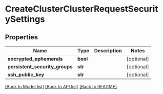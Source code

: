 # CreateClusterClusterRequestSecuritySettings

## Properties
Name | Type | Description | Notes
------------ | ------------- | ------------- | -------------
**encrypted_ephemerals** | **bool** |  | [optional] 
**persistent_security_groups** | **str** |  | [optional] 
**ssh_public_key** | **str** |  | [optional] 

[[Back to Model list]](../README.md#documentation-for-models) [[Back to API list]](../README.md#documentation-for-api-endpoints) [[Back to README]](../README.md)


